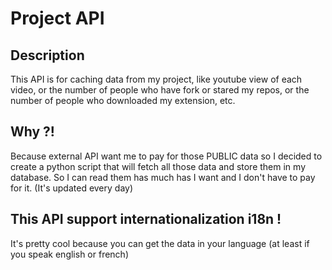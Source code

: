 # Project API

## Description
This API is for caching data from my project, like youtube view of each video, or the number of people who have fork or stared my repos, or the number of people who downloaded my extension, etc.

## Why ?!
Because external API want me to pay for those PUBLIC data so I decided to create a python script that will fetch all those data and store them in my database.
So I can read them has much has I want and I don't have to pay for it.
(It's updated every day)

## This API support internationalization i18n !
It's pretty cool because you can get the data in your language (at least if you speak english or french)